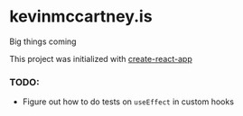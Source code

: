 # kevinmccartney.is

Big things coming

This project was initialized with [create-react-app](https://create-react-app.dev/)

### TODO:

- Figure out how to do tests on `useEffect` in custom hooks
